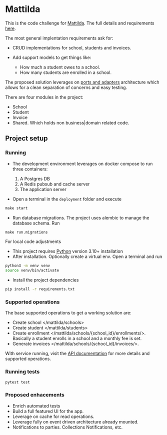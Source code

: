 # Mattilda

This is the code challenge for [Mattilda](https://mattilda.io/). The full details and requirements [here](./docs/Proyecto%20Mattilda_Devs.pdf).

The most general implentation requirements ask for:

- CRUD implementations for school, students and invoices.

- Add support models to get things like:
  - How much a student owes to a school.
  - How many students are enrolled in a school.

The proposed solution leverages on [ports and adapters](<https://en.wikipedia.org/wiki/Hexagonal_architecture_(software)>) architecture which allows for a clean separation of concerns and easy testing.

There are four modules in the project:

- School
- Student
- Invoice
- Shared. Which holds non business|domain related code.

## Project setup

### Running

- The development environment leverages on docker compose to run three containers:

  1. A Postgres DB
  2. A Redis pubsub and cache server
  3. The application server

- Open a terminal in the `deployment` folder and execute

```cmd
make start
```

- Run database migrations. The project uses alembic to manage the database schema. Run

```cmd
make run.migrations
```

For local code adjustments

- This project requires [Python](https://www.python.org/downloads/) version 3.10+ installation
- After installation. Optionally create a virtual env. Open a terminal and run

```bash
python3 -m venv venv
source venv/bin/activate
```

- Install the project dependencies

```bash
pip install -r requirements.txt
```

### Supported operations

The base supported operations to get a working solution are:

- Create school </mattilda/schools>
- Create student </mattilda/students>
- Create enrollment </mattilda/schools/{school_id}/enrollments/>. Basically a student enrolls in a school and a monthly fee is set.
- Generate invoices </mattilda/schools/{school_id}/invoices/>.

With service running, visit the [API documentation](http://localhost:8000/docs#/) for more details and supported operations.

### Running tests
```bash
pytest test
```

### Proposed enhacements

- Enrich automated tests
- Build a full featured UI for the app.
- Leverage on cache for read operations.
- Leverage fully on event driven architecture already mounted.
- Notifications to parties. Collections Notifications, etc.

